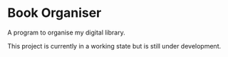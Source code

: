# Book Organiser

A program to organise my digital library.

This project is currently in a working state but is still under development.

